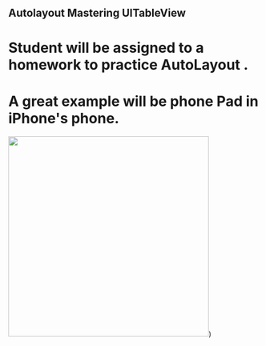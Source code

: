 ## Autolayout Mastering UITableView
# Student will be assigned to a homework to practice AutoLayout . 
# A great example will be phone Pad in iPhone's phone.


<img src = https://user-images.githubusercontent.com/34104180/141259611-dfe3b672-6f70-43e8-a92a-53b500c0a107.PNG width="400" hieght="400" />)






